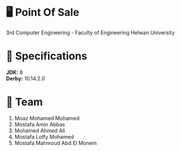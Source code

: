 # 🖥 Point Of Sale
3rd Computer Engineering - Faculty of Engineering Helwan University

# 📝 Specifications
  **JDK:** 8  
  **Derby:** 10.14.2.0

# 👥 Team
1. Moaz Mohamed Mohamed
2. Mostafa Amin Abbas
3. Mohamed Ahmed Ali
4. Mostafa Lotfy Mohamed
5. Mostafa Mahmoud Abd El Monem
